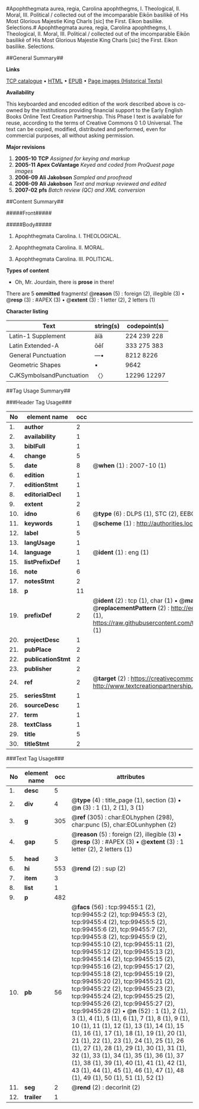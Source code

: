 #Apophthegmata aurea, regia, Carolina apophthegms, I. Theological, II. Moral, III. Political / collected out of the imcomparable Eikōn basilikē of His Most Glorious Majestie King Charls [sic] the First. Eikon basilike. Selections.#
Apophthegmata aurea, regia, Carolina apophthegms, I. Theological, II. Moral, III. Political / collected out of the imcomparable Eikōn basilikē of His Most Glorious Majestie King Charls [sic] the First.
Eikon basilike. Selections.

##General Summary##

**Links**

[TCP catalogue](http://www.ota.ox.ac.uk/tcp/)  • 
[HTML](http://tei.it.ox.ac.uk/tcp/Texts-HTML/free/A25/A25708.html)  • 
[EPUB](http://tei.it.ox.ac.uk/tcp/Texts-EPUB/free/A25/A25708.epub) • 
[Page images (Historical Texts)](https://data.historicaltexts.jisc.ac.uk/view?pubId=eebo-13413795e&pageId=eebo-13413795e-99455-1)

**Availability**

This keyboarded and encoded edition of the
	       work described above is co-owned by the institutions
	       providing financial support to the Early English Books
	       Online Text Creation Partnership. This Phase I text is
	       available for reuse, according to the terms of Creative
	       Commons 0 1.0 Universal. The text can be copied,
	       modified, distributed and performed, even for
	       commercial purposes, all without asking permission.

**Major revisions**

1. __2005-10__ __TCP__ *Assigned for keying and markup*
1. __2005-11__ __Apex CoVantage__ *Keyed and coded from ProQuest page images*
1. __2006-09__ __Ali Jakobson__ *Sampled and proofread*
1. __2006-09__ __Ali Jakobson__ *Text and markup reviewed and edited*
1. __2007-02__ __pfs__ *Batch review (QC) and XML conversion*

##Content Summary##

#####Front#####

#####Body#####

1. Apophthegmata Carolina. I. THEOLOGICAL.

1. Apophthegmata Carolina. II. MORAL.

1. Apophthegmata Carolina. III. POLITICAL.

**Types of content**

  * Oh, Mr. Jourdain, there is **prose** in there!

There are 5 **ommitted** fragments! 
 @__reason__ (5) : foreign (2), illegible (3)  •  @__resp__ (3) : #APEX (3)  •  @__extent__ (3) : 1 letter (2), 2 letters (1)

**Character listing**


|Text|string(s)|codepoint(s)|
|---|---|---|
|Latin-1 Supplement|àïä|224 239 228|
|Latin Extended-A|ōēſ|333 275 383|
|General Punctuation|—•|8212 8226|
|Geometric Shapes|▪|9642|
|CJKSymbolsandPunctuation|〈〉|12296 12297|

##Tag Usage Summary##

###Header Tag Usage###

|No|element name|occ|attributes|
|---|---|---|---|
|1.|__author__|2||
|2.|__availability__|1||
|3.|__biblFull__|1||
|4.|__change__|5||
|5.|__date__|8| @__when__ (1) : 2007-10 (1)|
|6.|__edition__|1||
|7.|__editionStmt__|1||
|8.|__editorialDecl__|1||
|9.|__extent__|2||
|10.|__idno__|6| @__type__ (6) : DLPS (1), STC (2), EEBO-CITATION (1), OCLC (1), VID (1)|
|11.|__keywords__|1| @__scheme__ (1) : http://authorities.loc.gov/ (1)|
|12.|__label__|5||
|13.|__langUsage__|1||
|14.|__language__|1| @__ident__ (1) : eng (1)|
|15.|__listPrefixDef__|1||
|16.|__note__|6||
|17.|__notesStmt__|2||
|18.|__p__|11||
|19.|__prefixDef__|2| @__ident__ (2) : tcp (1), char (1)  •  @__matchPattern__ (2) : ([0-9\-]+):([0-9IVX]+) (1), (.+) (1)  •  @__replacementPattern__ (2) : http://eebo.chadwyck.com/downloadtiff?vid=$1&page=$2 (1), https://raw.githubusercontent.com/textcreationpartnership/Texts/master/tcpchars.xml#$1 (1)|
|20.|__projectDesc__|1||
|21.|__pubPlace__|2||
|22.|__publicationStmt__|2||
|23.|__publisher__|2||
|24.|__ref__|2| @__target__ (2) : https://creativecommons.org/publicdomain/zero/1.0/ (1), http://www.textcreationpartnership.org/docs/. (1)|
|25.|__seriesStmt__|1||
|26.|__sourceDesc__|1||
|27.|__term__|1||
|28.|__textClass__|1||
|29.|__title__|5||
|30.|__titleStmt__|2||


###Text Tag Usage###

|No|element name|occ|attributes|
|---|---|---|---|
|1.|__desc__|5||
|2.|__div__|4| @__type__ (4) : title_page (1), section (3)  •  @__n__ (3) : 1 (1), 2 (1), 3 (1)|
|3.|__g__|305| @__ref__ (305) : char:EOLhyphen (298), char:punc (5), char:EOLunhyphen (2)|
|4.|__gap__|5| @__reason__ (5) : foreign (2), illegible (3)  •  @__resp__ (3) : #APEX (3)  •  @__extent__ (3) : 1 letter (2), 2 letters (1)|
|5.|__head__|3||
|6.|__hi__|553| @__rend__ (2) : sup (2)|
|7.|__item__|3||
|8.|__list__|1||
|9.|__p__|482||
|10.|__pb__|56| @__facs__ (56) : tcp:99455:1 (2), tcp:99455:2 (2), tcp:99455:3 (2), tcp:99455:4 (2), tcp:99455:5 (2), tcp:99455:6 (2), tcp:99455:7 (2), tcp:99455:8 (2), tcp:99455:9 (2), tcp:99455:10 (2), tcp:99455:11 (2), tcp:99455:12 (2), tcp:99455:13 (2), tcp:99455:14 (2), tcp:99455:15 (2), tcp:99455:16 (2), tcp:99455:17 (2), tcp:99455:18 (2), tcp:99455:19 (2), tcp:99455:20 (2), tcp:99455:21 (2), tcp:99455:22 (2), tcp:99455:23 (2), tcp:99455:24 (2), tcp:99455:25 (2), tcp:99455:26 (2), tcp:99455:27 (2), tcp:99455:28 (2)  •  @__n__ (52) : 1 (1), 2 (1), 3 (1), 4 (1), 5 (1), 6 (1), 7 (1), 8 (1), 9 (1), 10 (1), 11 (1), 12 (1), 13 (1), 14 (1), 15 (1), 16 (1), 17 (1), 18 (1), 19 (1), 20 (1), 21 (1), 22 (1), 23 (1), 24 (1), 25 (1), 26 (1), 27 (1), 28 (1), 29 (1), 30 (1), 31 (1), 32 (1), 33 (1), 34 (1), 35 (1), 36 (1), 37 (1), 38 (1), 39 (1), 40 (1), 41 (1), 42 (1), 43 (1), 44 (1), 45 (1), 46 (1), 47 (1), 48 (1), 49 (1), 50 (1), 51 (1), 52 (1)|
|11.|__seg__|2| @__rend__ (2) : decorInit (2)|
|12.|__trailer__|1||
